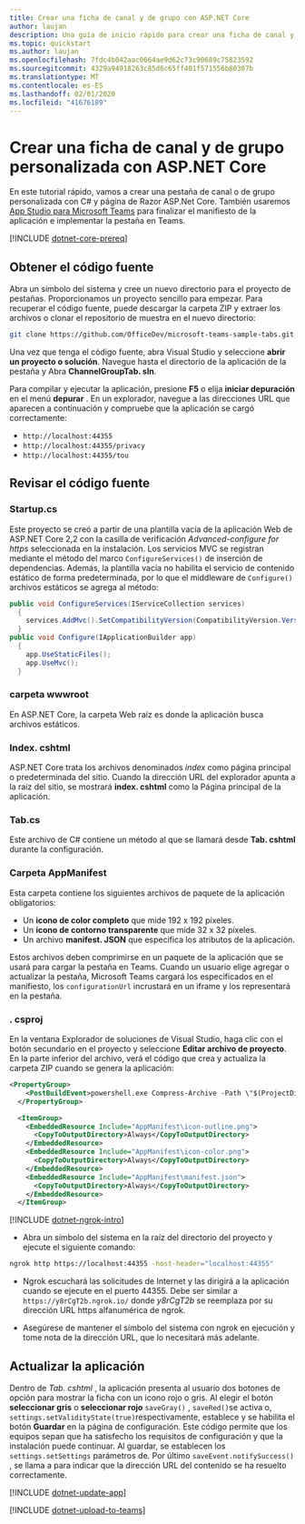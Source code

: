 ```yaml
---
title: Crear una ficha de canal y de grupo con ASP.NET Core
author: laujan
description: Una guía de inicio rápido para crear una ficha de canal y de grupo personalizada con ASP.NET Core.
ms.topic: quickstart
ms.author: laujan
ms.openlocfilehash: 7fdc4b042aac0664ae9d62c73c90689c75823592
ms.sourcegitcommit: 4329a94918263c85d6c65ff401f571556b80307b
ms.translationtype: MT
ms.contentlocale: es-ES
ms.lasthandoff: 02/01/2020
ms.locfileid: "41676189"
---
```

# <a name="create-a-custom-channel-and-group-tab-with-aspnet-core"></a>Crear una ficha de canal y de grupo personalizada con ASP.NET Core

En este tutorial rápido, vamos a crear una pestaña de canal o de grupo personalizada con C# y página de Razor ASP.Net Core. También usaremos [App Studio para Microsoft Teams](~/concepts/build-and-test/app-studio-overview.md) para finalizar el manifiesto de la aplicación e implementar la pestaña en Teams.

[!INCLUDE [dotnet-core-prereq](~/includes/tabs/dotnet-core-prereq.md)]

## <a name="get-the-source-code"></a>Obtener el código fuente

Abra un símbolo del sistema y cree un nuevo directorio para el proyecto de pestañas. Proporcionamos un proyecto sencillo para empezar. Para recuperar el código fuente, puede descargar la carpeta ZIP y extraer los archivos o clonar el repositorio de muestra en el nuevo directorio:

```bash
git clone https://github.com/OfficeDev/microsoft-teams-sample-tabs.git
```

Una vez que tenga el código fuente, abra Visual Studio y seleccione **abrir un proyecto o solución**. Navegue hasta el directorio de la aplicación de la pestaña y Abra **ChannelGroupTab. sln**.

Para compilar y ejecutar la aplicación, presione **F5** o elija **iniciar depuración** en el menú **depurar** . En un explorador, navegue a las direcciones URL que aparecen a continuación y compruebe que la aplicación se cargó correctamente:

- `http://localhost:44355`
- `http://localhost:44355/privacy`
- `http://localhost:44355/tou`

## <a name="review-the-source-code"></a>Revisar el código fuente

### <a name="startupcs"></a>Startup.cs

Este proyecto se creó a partir de una plantilla vacía de la aplicación Web de ASP.NET Core 2,2 con la casilla de verificación *Advanced-configure for https* seleccionada en la instalación. Los servicios MVC se registran mediante el método del marco `ConfigureServices()` de inserción de dependencias. Además, la plantilla vacía no habilita el servicio de contenido estático de forma predeterminada, por lo que el middleware de `Configure()` archivos estáticos se agrega al método:

```csharp
public void ConfigureServices(IServiceCollection services)
  {
    services.AddMvc().SetCompatibilityVersion(CompatibilityVersion.Version_2_2);
  }
public void Configure(IApplicationBuilder app)
  {
    app.UseStaticFiles();
    app.UseMvc();
  }
```

### <a name="wwwroot-folder"></a>carpeta wwwroot

En ASP.NET Core, la carpeta Web raíz es donde la aplicación busca archivos estáticos.

### <a name="indexcshtml"></a>Index. cshtml

ASP.NET Core trata los archivos denominados *index* como página principal o predeterminada del sitio. Cuando la dirección URL del explorador apunta a la raíz del sitio, se mostrará **index. cshtml** como la Página principal de la aplicación.

### <a name="tabcs"></a>Tab.cs

Este archivo de C# contiene un método al que se llamará desde **Tab. cshtml** durante la configuración.

### <a name="appmanifest-folder"></a>Carpeta AppManifest

Esta carpeta contiene los siguientes archivos de paquete de la aplicación obligatorios:

- Un **icono de color completo** que mide 192 x 192 píxeles.
- Un **icono de contorno transparente** que mide 32 x 32 píxeles.
- Un archivo **manifest. JSON** que especifica los atributos de la aplicación.

Estos archivos deben comprimirse en un paquete de la aplicación que se usará para cargar la pestaña en Teams. Cuando un usuario elige agregar o actualizar la pestaña, Microsoft Teams cargará los especificados en el manifiesto, los `configurationUrl` incrustará en un iframe y los representará en la pestaña.

### <a name="csproj"></a>. csproj

En la ventana Explorador de soluciones de Visual Studio, haga clic con el botón secundario en el proyecto y seleccione **Editar archivo de proyecto**. En la parte inferior del archivo, verá el código que crea y actualiza la carpeta ZIP cuando se genera la aplicación:

```xml
<PropertyGroup>
    <PostBuildEvent>powershell.exe Compress-Archive -Path \"$(ProjectDir)AppManifest\*\" -DestinationPath \"$(TargetDir)tab.zip\" -Force</PostBuildEvent>
  </PropertyGroup>

  <ItemGroup>
    <EmbeddedResource Include="AppManifest\icon-outline.png">
      <CopyToOutputDirectory>Always</CopyToOutputDirectory>
    </EmbeddedResource>
    <EmbeddedResource Include="AppManifest\icon-color.png">
      <CopyToOutputDirectory>Always</CopyToOutputDirectory>
    </EmbeddedResource>
    <EmbeddedResource Include="AppManifest\manifest.json">
      <CopyToOutputDirectory>Always</CopyToOutputDirectory>
    </EmbeddedResource>
  </ItemGroup>
```

[!INCLUDE [dotnet-ngrok-intro](~/includes/tabs/dotnet-ngrok-intro.md)]

- Abra un símbolo del sistema en la raíz del directorio del proyecto y ejecute el siguiente comando:

```bash
ngrok http https://localhost:44355 -host-header="localhost:44355"
```

- Ngrok escuchará las solicitudes de Internet y las dirigirá a la aplicación cuando se ejecute en el puerto 44355. Debe ser similar a `https://y8rCgT2b.ngrok.io/` donde *y8rCgT2b* se reemplaza por su dirección URL https alfanumérica de ngrok.

- Asegúrese de mantener el símbolo del sistema con ngrok en ejecución y tome nota de la dirección URL, que lo necesitará más adelante.

## <a name="update-your-application"></a>Actualizar la aplicación

Dentro de *Tab. cshtml* , la aplicación presenta al usuario dos botones de opción para mostrar la ficha con un icono rojo o gris. Al elegir el botón **seleccionar gris** o **seleccionar rojo** `saveGray()` , `saveRed()`se activa o, `settings.setValidityState(true)`respectivamente, establece y se habilita el botón **Guardar** en la página de configuración. Este código permite que los equipos sepan que ha satisfecho los requisitos de configuración y que la instalación puede continuar. Al guardar, se establecen los `settings.setSettings` parámetros de. Por último `saveEvent.notifySuccess()` , se llama a para indicar que la dirección URL del contenido se ha resuelto correctamente.

[!INCLUDE [dotnet-update-app](~/includes/tabs/dotnet-update-chan-grp-app.md)]

[!INCLUDE [dotnet-upload-to-teams](~/includes/tabs/dotnet-upload-to-teams.md)]
